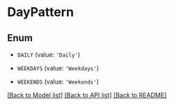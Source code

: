 # DayPattern


## Enum

* `DAILY` (value: `'Daily'`)

* `WEEKDAYS` (value: `'Weekdays'`)

* `WEEKENDS` (value: `'Weekends'`)

[[Back to Model list]](../README.md#documentation-for-models) [[Back to API list]](../README.md#documentation-for-api-endpoints) [[Back to README]](../README.md)


